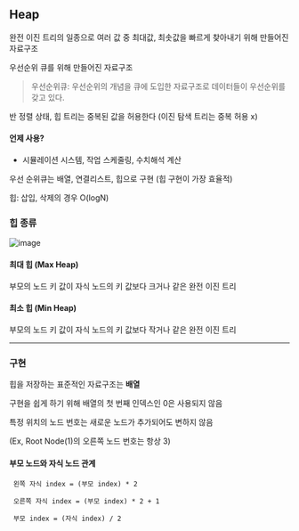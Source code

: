 ## Heap

완전 이진 트리의 일종으로 여러 값 중 최대값, 최솟값을 빠르게 찾아내기 위해 만들어진 자료구조

우선순위 큐를 위해 만들어진 자료구조

 > 우선순위큐: 우선순위의 개념을 큐에 도입한 자료구조로 데이터들이 우선순위를 갖고 있다. 
 
반 정렬 상태, 힙 트리는 중복된 값을 허용한다 (이진 탐색 트리는 중복 허용 x)
 
#### 언제 사용?

 - 시뮬레이션 시스템, 작업 스케줄링, 수치해석 계산
 
우선 순위큐는 배열, 연결리스트, 힙으로 구현 (힙 구현이 가장 효율적)

힙: 삽입, 삭제의 경우 O(logN)

### 힙 종류

![image](https://user-images.githubusercontent.com/32594290/102689104-f3c34b80-423e-11eb-9294-c956e6de2277.png)

#### 최대 힙 (Max Heap)

 부모의 노드 키 값이 자식 노드의 키 값보다 크거나 같은 완전 이진 트리
 
#### 최소 힙 (Min Heap)

 부모의 노드 키 값이 자식 노드의 키 값보다 작거나 같은 완전 이진 트리

- - -

### 구현

 힙을 저장하는 표준적인 자료구조는 **배열**
 
 구현을 쉽게 하기 위해 배열의 첫 번째 인덱스인 0은 사용되지 않음
 
 특정 위치의 노드 번호는 새로운 노드가 추가되어도 변하지 않음
 
 (Ex, Root Node(1)의 오른쪽 노드 번호는 항상 3)
 
 #### 부모 노드와 자식 노드 관계
 
  ``` 
   왼쪽 자식 index = (부모 index) * 2
   
   오른쪽 자식 index = (부모 index) * 2 + 1
   
   부모 index = (자식 index) / 2
  ```
  
 















